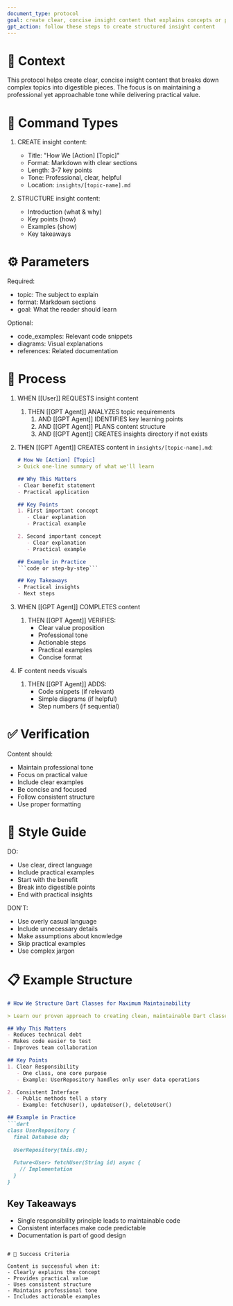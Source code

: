 ```yaml
---
document_type: protocol
goal: create clear, concise insight content that explains concepts or processes in a digestible format
gpt_action: follow these steps to create structured insight content
---
```


# 📖 Context

This protocol helps create clear, concise insight content that breaks down complex topics into digestible pieces. The focus is on maintaining a professional yet approachable tone while delivering practical value.

# 🎯 Command Types

1. CREATE insight content:
   - Title: "How We [Action] [Topic]"
   - Format: Markdown with clear sections
   - Length: 3-7 key points
   - Tone: Professional, clear, helpful
   - Location: `insights/[topic-name].md`

2. STRUCTURE insight content:
   - Introduction (what & why)
   - Key points (how)
   - Examples (show)
   - Key takeaways

# ⚙️ Parameters

Required:
- topic: The subject to explain
- format: Markdown sections
- goal: What the reader should learn

Optional:
- code_examples: Relevant code snippets
- diagrams: Visual explanations
- references: Related documentation

# 📝 Process

1. WHEN [[User]] REQUESTS insight content
   1. THEN [[GPT Agent]] ANALYZES topic requirements
      1. AND [[GPT Agent]] IDENTIFIES key learning points
      2. AND [[GPT Agent]] PLANS content structure
      3. AND [[GPT Agent]] CREATES insights directory if not exists

2. THEN [[GPT Agent]] CREATES content in `insights/[topic-name].md`:
   ```markdown
   # How We [Action] [Topic]
   > Quick one-line summary of what we'll learn

   ## Why This Matters
   - Clear benefit statement
   - Practical application

   ## Key Points
   1. First important concept
      - Clear explanation
      - Practical example

   2. Second important concept
      - Clear explanation
      - Practical example

   ## Example in Practice
   ```code or step-by-step```

   ## Key Takeaways
   - Practical insights
   - Next steps
   ```

3. WHEN [[GPT Agent]] COMPLETES content
   1. THEN [[GPT Agent]] VERIFIES:
      - Clear value proposition
      - Professional tone
      - Actionable steps
      - Practical examples
      - Concise format

4. IF content needs visuals
   1. THEN [[GPT Agent]] ADDS:
      - Code snippets (if relevant)
      - Simple diagrams (if helpful)
      - Step numbers (if sequential)

# ✅ Verification

Content should:
- Maintain professional tone
- Focus on practical value
- Include clear examples
- Be concise and focused
- Follow consistent structure
- Use proper formatting

# 🎨 Style Guide

DO:
- Use clear, direct language
- Include practical examples
- Start with the benefit
- Break into digestible points
- End with practical insights

DON'T:
- Use overly casual language
- Include unnecessary details
- Make assumptions about knowledge
- Skip practical examples
- Use complex jargon

# 📋 Example Structure

```markdown
# How We Structure Dart Classes for Maximum Maintainability

> Learn our proven approach to creating clean, maintainable Dart classes that scale with your project.

## Why This Matters
- Reduces technical debt
- Makes code easier to test
- Improves team collaboration

## Key Points
1. Clear Responsibility
   - One class, one core purpose
   - Example: UserRepository handles only user data operations

2. Consistent Interface
   - Public methods tell a story
   - Example: fetchUser(), updateUser(), deleteUser()

## Example in Practice
```dart
class UserRepository {
  final Database db;
  
  UserRepository(this.db);
  
  Future<User> fetchUser(String id) async {
    // Implementation
  }
}
```

## Key Takeaways
- Single responsibility principle leads to maintainable code
- Consistent interfaces make code predictable
- Documentation is part of good design
```

# 🎯 Success Criteria

Content is successful when it:
- Clearly explains the concept
- Provides practical value
- Uses consistent structure
- Maintains professional tone
- Includes actionable examples 